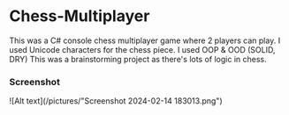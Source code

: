 # Chess-Multiplayer
 This was a C# console chess multiplayer game where 2 players can play. I used Unicode characters for the chess piece. I used OOP & OOD (SOLID, DRY) This was a brainstorming project as there's lots of logic in chess.

### Screenshot
![Alt text](/pictures/"Screenshot 2024-02-14 183013.png")
